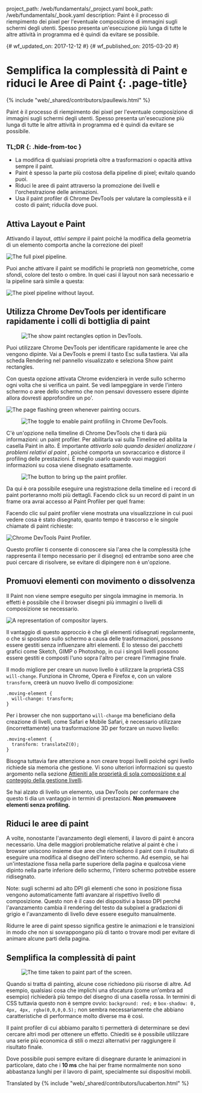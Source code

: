 project_path: /web/fundamentals/_project.yaml
book_path: /web/fundamentals/_book.yaml
description: Paint è il processo di riempimento dei pixel per l'eventuale composizione di immagini sugli schermi degli utenti. Spesso presenta un'esecuzione più lunga di tutte le altre attività in programma ed è quindi da evitare se possibile.

{# wf_updated_on: 2017-12-12 #}
{# wf_published_on: 2015-03-20 #}

# Semplifica la complessità di Paint e riduci le Aree di Paint {: .page-title}

{% include "web/_shared/contributors/paullewis.html" %}

Paint è il processo di riempimento dei pixel per l'eventuale composizione di
immagini sugli schermi degli utenti. Spesso presenta un'esecuzione più lunga
di tutte le altre attività in programma ed è quindi da evitare se possibile.

### TL;DR {: .hide-from-toc }

- La modifica di qualsiasi proprietà oltre a trasformazioni o opacità attiva
sempre il paint.
- Paint è spesso la parte più costosa della pipeline di pixel; evitalo quando
puoi.
- Riduci le aree di paint attraverso la promozione dei livelli e
l'orchestrazione delle animazioni.
- Usa il paint profiler di Chrome DevTools per valutare la complessità e il
costo di paint; riducila dove puoi.

## Attiva Layout e Paint

Attivando il layout, *attivi sempre* il paint poiché la modifica della
geometria di un elemento comporta anche la correzione dei pixel!

<img src="images/simplify-paint-complexity-and-reduce-paint-areas/frame.jpg"
alt="The full pixel pipeline.">

Puoi anche attivare il paint se modifichi le proprietà non geometriche, come
sfondi, colore del testo o ombre. In quei casi il layout non sarà necessario e
la pipeline sarà simile a questa:

<img
src="images/simplify-paint-complexity-and-reduce-paint-areas/frame-no-layout.jpg"
alt="The pixel pipeline without layout.">

## Utilizza Chrome DevTools per identificare rapidamente i colli di bottiglia di paint

<div class="attempt-right">
  <figure>
<img
src="images/simplify-paint-complexity-and-reduce-paint-areas/show-paint-rectangles.jpg"
alt="The show paint rectangles option in DevTools.">
  </figure>
</div>

Puoi utilizzare Chrome DevTools per identificare rapidamente le aree che vengono
dipinte. Vai a DevTools e premi il tasto Esc sulla tastiera. Vai alla scheda
Rendering nel pannello visualizzato e seleziona Show paint rectangles.

<div style="clear:both;"></div>

Con questa opzione attivata Chrome evidenzierà in verde sullo schermo ogni volta
che si verifica un paint. Se vedi lampeggiare in verde l'intero schermo
o aree dello schermo che non pensavi dovessero essere dipinte allora dovresti
approfondire un po'.

<img
src="images/simplify-paint-complexity-and-reduce-paint-areas/show-paint-rectangles-green.jpg"
alt="The page flashing green whenever painting occurs.">

<div class="attempt-right">
  <figure>
<img
src="images/simplify-paint-complexity-and-reduce-paint-areas/paint-profiler-toggle.jpg"
alt="The toggle to enable paint profiling in Chrome DevTools.">
  </figure>
</div>

C'è un'opzione nella timeline di Chrome DevTools che ti darà più informazioni:
un paint profiler. Per abilitarla vai sulla Timeline ed abilita la casella
Paint in alto. È importante *attivarlo solo quando desideri analizzare i
problemi relativi al paint* , poiché comporta un sovraccarico e distorce il
profiling delle prestazioni. È meglio usarlo quando vuoi maggiori informazioni
su cosa viene disegnato esattamente.

<div style="clear:both;"></div>

<div class="attempt-right">
  <figure>
<img
src="images/simplify-paint-complexity-and-reduce-paint-areas/paint-profiler-button.jpg"
alt="The button to bring up the paint profiler." class="screenshot">
  </figure>
</div>

Da qui è ora possibile eseguire una registrazione della timeline ed i record di
paint porteranno molti più dettagli. Facendo click su un record di paint in un
frame ora avrai accesso al Paint Profiler per quel frame:

<div style="clear:both;"></div>

Facendo clic sul paint profiler viene mostrata una visualizzzione in cui puoi
vedere cosa è stato disegnato, quanto tempo è trascorso e le singole chiamate di
paint richieste:

<img
src="images/simplify-paint-complexity-and-reduce-paint-areas/paint-profiler.jpg"
alt="Chrome DevTools Paint Profiler.">

Questo profiler ti consente di conoscere sia l'area che la complessità (che
rappresenta il tempo necessario per il disegno) ed entrambe sono aree che puoi
cercare di risolvere, se evitare di dipingere non è un'opzione.

## Promuovi elementi con movimento o dissolvenza

Il Paint non viene sempre eseguito per singola immagine in memoria. In effetti è
possibile che il browser disegni più immagini o livelli di composizione se
necessario.

<img src="images/simplify-paint-complexity-and-reduce-paint-areas/layers.jpg"
alt="A representation of compositor layers.">

Il vantaggio di questo approccio è che gli elementi ridisegnati
regolarmente, o che si spostano sullo schermo a causa delle trasformazioni,
possono essere gestiti senza influenzare altri elementi. È lo stesso dei
pacchetti grafici come Sketch, GIMP o Photoshop, in cui i singoli livelli possono
essere gestiti e composti l'uno sopra l'altro per creare l'immagine finale.

Il modo migliore per creare un nuovo livello è utilizzare la proprietà CSS
`will-change`. Funziona in Chrome, Opera e Firefox e, con un valore `transform`,
creerà un nuovo livello di composizione:

```
.moving-element {
  will-change: transform;
}
```

Per i browser che non supportano `will-change` ma beneficiano della creazione di
livelli, come Safari e Mobile Safari, è necessario utilizzare (incorrettamente)
una trasformazione 3D per forzare un nuovo livello:

```
.moving-element {
  transform: translateZ(0);
}
```

Bisogna tuttavia fare attenzione a non creare troppi livelli poiché ogni livello
richiede sia memoria che gestione. Vi sono ulteriori informazioni su questo
argomento nella sezione [Attieniti alle proprietà di sola composizione e al
conteggio della gestione
livelli](stick-to-compositor-only-properties-and-manage-layer-count).

Se hai alzato di livello un elemento, usa DevTools per confermare che
questo ti dia un vantaggio in termini di prestazioni. **Non promuovere elementi
senza profiling.**

## Riduci le aree di paint

A volte, nonostante l'avanzamento degli elementi, il lavoro di paint è
ancora necessario. Una delle maggiori problematiche relative al paint è che
i browser uniscono insieme due aree che richiedono il paint con il risultato di
eseguire una modifica al disegno dell'intero schermo. Ad esempio, se hai
un'intestazione fissa nella parte superiore della pagina e qualcosa viene
dipinto nella parte inferiore dello schermo, l'intero schermo potrebbe essere
ridisegnato.

Note: sugli schermi ad alto DPI gli elementi che sono in posizione fissa vengono
automaticamente fatti avanzare al rispettivo livello di composizione. Questo non
è il caso dei dispositivi a basso DPI perché l'avanzamento cambia il rendering
del testo da subpixel a gradazioni di grigio e l'avanzamento di livello deve
essere eseguito manualmente.

Ridurre le aree di paint spesso significa gestire le animazioni e le
transizioni in modo che non si sovrappongano più di tanto o trovare modi per
evitare di animare alcune parti della pagina.

## Semplifica la complessità di paint

<div class="attempt-right">
  <figure>
<img
src="images/simplify-paint-complexity-and-reduce-paint-areas/profiler-chart.jpg"
alt="The time taken to paint part of the screen.">
  </figure>
</div>

Quando si tratta di painting, alcune cose richiedono più risorse di altre. Ad
esempio, qualsiasi cosa che implichi una sfocatura (come un'ombra ad esempio)
richiederà più tempo del disegno di una casella rossa. In
termini di CSS tuttavia questo non è sempre ovvio: `background: red;` e
`box-shadow: 0, 4px, 4px, rgba(0,0,0,0.5);` non sembra necessariamente che
abbiano caratteristiche di performance molto diverse ma è così.

Il paint profiler di cui abbiamo paralto ti permetterà di determinare se devi
cercare altri modi per ottenere un effetto. Chiediti se è possibile utilizzare
una serie più economica di stili o mezzi alternativi per raggiungere il
risultato finale.

Dove possibile puoi sempre evitare di disegnare durante le animazioni in
particolare, dato che i **10 ms** che hai per frame normalmente non sono
abbastanza lunghi per il lavoro di paint, specialmente sui dispositivi
mobili.

Translated by
{% include "web/_shared/contributors/lucaberton.html" %}
